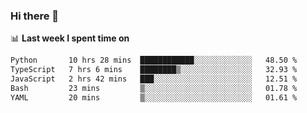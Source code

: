 ### Hi there 👋

<!--
**DBvc/DBvc** is a ✨ _special_ ✨ repository because its `README.md` (this file) appears on your GitHub profile.

Here are some ideas to get you started:

- 🔭 I’m currently working on ...
- 🌱 I’m currently learning ...
- 👯 I’m looking to collaborate on ...
- 🤔 I’m looking for help with ...
- 💬 Ask me about ...
- 📫 How to reach me: ...
- 😄 Pronouns: ...
- ⚡ Fun fact: ...
-->

📊 **Last week I spent time on**
<!--START_SECTION:waka-->

```txt
Python       10 hrs 28 mins  ████████████░░░░░░░░░░░░░   48.50 %
TypeScript   7 hrs 6 mins    ████████▒░░░░░░░░░░░░░░░░   32.93 %
JavaScript   2 hrs 42 mins   ███░░░░░░░░░░░░░░░░░░░░░░   12.51 %
Bash         23 mins         ▒░░░░░░░░░░░░░░░░░░░░░░░░   01.78 %
YAML         20 mins         ▒░░░░░░░░░░░░░░░░░░░░░░░░   01.61 %
```

<!--END_SECTION:waka-->
